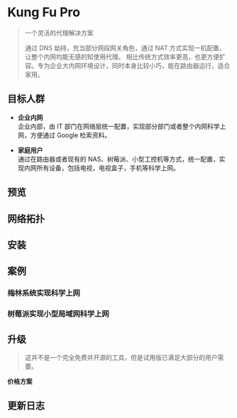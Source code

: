 # Kung Fu Pro

> 一个灵活的代理解决方案 
> 
> 通过 DNS 劫持，充当部分网段网关角色，通过 NAT 方式实现一机配置，让整个内网均能无感的知使用代理。
> 相比传统方式效率更高，也更方便扩容。专为企业大内网环境设计，同时本身比较小巧，能在路由器运行，适合家用。
> 

## 目标人群

* **企业内网** <br>
  企业内部，由 IT 部门在网络层统一配置，实现部分部门或者整个内网科学上网，方便通过 Google 检索资料。<br>

* **家庭用户** <br>
  通过在路由器或者现有的 NAS、树莓派、小型工控机等方式，统一配置，实现内网所有设备，包括电视，电视盒子，手机等科学上网。


## 预览

## 网络拓扑

## 安装

## 案例

### 梅林系统实现科学上网

### 树莓派实现小型局域网科学上网

## 升级

> 这并不是一个完全免费并开源的工具，但是试用版已满足大部分的用户需要。

**价格方案**

## 更新日志
